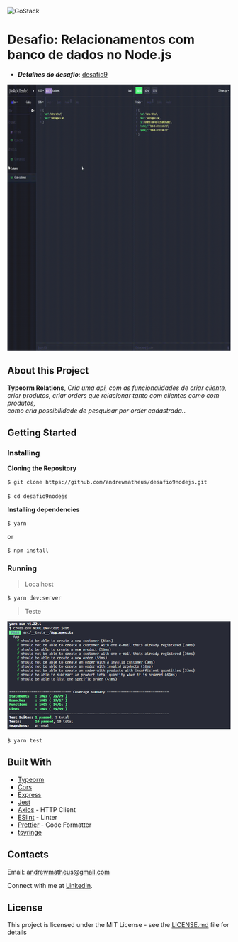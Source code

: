 ![GoStack](https://storage.googleapis.com/golden-wind/bootcamp-gostack/header-desafios.png)

# Desafio: Relacionamentos com banco de dados no Node.js

- _**Detalhes do desafio**_: [desafio9](https://github.com/Rocketseat/bootcamp-gostack-desafios/tree/master/desafio-database-relations)

<p align="center">
  <img src="https://github.com/andrewmatheus/desafio9nodejs/blob/master/Desafio9.gif" width="1100" height="600" title="Preview-Gifs">  
</p>
   
   
## About this Project

**Typeorm Relations**, *Cria uma api, com as funcionalidades de criar cliente, criar produtos, criar orders que relacionar tanto com clientes como com produtos,*  
*como cria possibilidade de pesquisar por order cadastrada.*.

## Getting Started

### Installing

**Cloning the Repository**

```
$ git clone https://github.com/andrewmatheus/desafio9nodejs.git

$ cd desafio9nodejs
```

**Installing dependencies**

```
$ yarn
```
or
```
$ npm install
```

### Running

> Localhost
```
$ yarn dev:server
```

> Teste

![test](https://github.com/andrewmatheus/desafio9nodejs/blob/master/testPass.png)

```
$ yarn test
```

## Built With

- [Typeorm](https://typeorm.io/#/)
- [Cors](https://expressjs.com/en/resources/middleware/cors.html)
- [Express](https://expressjs.com/)
- [Jest](https://jestjs.io/)
- [Axios](https://github.com/axios/axios) - HTTP Client
- [ESlint](https://eslint.org/) - Linter
- [Prettier](https://prettier.io/) - Code Formatter
- [tsyringe](https://github.com/microsoft/tsyringe)
  
## Contacts

Email: andrewmatheus@gmail.com

Connect with me at [LinkedIn](https://www.linkedin.com/in/andrew-cabral-developer/).

## License

This project is licensed under the MIT License - see the [LICENSE.md](https://github.com/steniowagner/mindCast/blob/master/LICENSE) file for details

